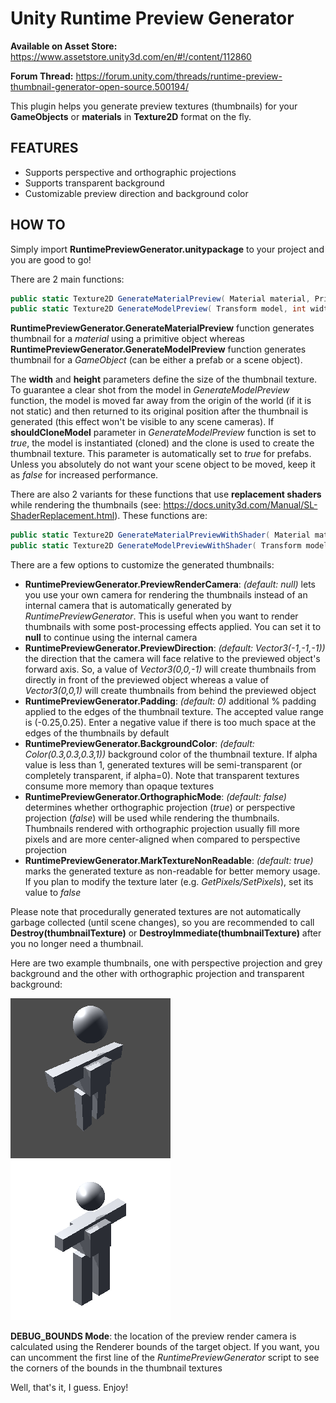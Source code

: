 # Unity Runtime Preview Generator

**Available on Asset Store:** https://www.assetstore.unity3d.com/en/#!/content/112860

**Forum Thread:** https://forum.unity.com/threads/runtime-preview-thumbnail-generator-open-source.500194/

This plugin helps you generate preview textures (thumbnails) for your **GameObjects** or **materials** in **Texture2D** format on the fly.

## FEATURES
- Supports perspective and orthographic projections
- Supports transparent background
- Customizable preview direction and background color

## HOW TO
Simply import **RuntimePreviewGenerator.unitypackage** to your project and you are good to go!

There are 2 main functions:

```csharp
public static Texture2D GenerateMaterialPreview( Material material, PrimitiveType previewObject, int width = 64, int height = 64 );
public static Texture2D GenerateModelPreview( Transform model, int width = 64, int height = 64, bool shouldCloneModel = false );
```

**RuntimePreviewGenerator.GenerateMaterialPreview** function generates thumbnail for a *material* using a primitive object whereas **RuntimePreviewGenerator.GenerateModelPreview** function generates thumbnail for a *GameObject* (can be either a prefab or a scene object).

The **width** and **height** parameters define the size of the thumbnail texture. To guarantee a clear shot from the model in *GenerateModelPreview* function, the model is moved far away from the origin of the world (if it is not static) and then returned to its original position after the thumbnail is generated (this effect won't be visible to any scene cameras). If **shouldCloneModel** parameter in *GenerateModelPreview* function is set to *true*, the model is instantiated (cloned) and the clone is used to create the thumbnail texture. This parameter is automatically set to *true* for prefabs. Unless you absolutely do not want your scene object to be moved, keep it as *false* for increased performance.

There are also 2 variants for these functions that use **replacement shaders** while rendering the thumbnails (see: https://docs.unity3d.com/Manual/SL-ShaderReplacement.html). These functions are:

```csharp
public static Texture2D GenerateMaterialPreviewWithShader( Material material, PrimitiveType previewPrimitive, Shader shader, string replacementTag, int width = 64, int height = 64 );
public static Texture2D GenerateModelPreviewWithShader( Transform model, Shader shader, string replacementTag, int width = 64, int height = 64, bool shouldCloneModel = false );
```

There are a few options to customize the generated thumbnails:

- **RuntimePreviewGenerator.PreviewRenderCamera**: *(default: null)* lets you use your own camera for rendering the thumbnails instead of an internal camera that is automatically generated by *RuntimePreviewGenerator*. This is useful when you want to render thumbnails with some post-processing effects applied. You can set it to **null** to continue using the internal camera
- **RuntimePreviewGenerator.PreviewDirection**: *(default: Vector3(-1,-1,-1))* the direction that the camera will face relative to the previewed object's forward axis. So, a value of *Vector3(0,0,-1)* will create thumbnails from directly in front of the previewed object whereas a value of *Vector3(0,0,1)* will create thumbnails from behind the previewed object
- **RuntimePreviewGenerator.Padding**: *(default: 0)* additional % padding applied to the edges of the thumbnail texture. The accepted value range is (-0.25,0.25). Enter a negative value if there is too much space at the edges of the thumbnails by default
- **RuntimePreviewGenerator.BackgroundColor**: *(default: Color(0.3,0.3,0.3,1))* background color of the thumbnail texture. If alpha value is less than 1, generated textures will be semi-transparent (or completely transparent, if alpha=0). Note that transparent textures consume more memory than opaque textures
- **RuntimePreviewGenerator.OrthographicMode**: *(default: false)* determines whether orthographic projection (*true*) or perspective projection (*false*) will be used while rendering the thumbnails. Thumbnails rendered with orthographic projection usually fill more pixels and are more center-aligned when compared to perspective projection
- **RuntimePreviewGenerator.MarkTextureNonReadable**: *(default: true)* marks the generated texture as non-readable for better memory usage. If you plan to modify the texture later (e.g. *GetPixels/SetPixels*), set its value to *false*

Please note that procedurally generated textures are not automatically garbage collected (until scene changes), so you are recommended to call **Destroy(thumbnailTexture)** or **DestroyImmediate(thumbnailTexture)** after you no longer need a thumbnail.

Here are two example thumbnails, one with perspective projection and grey background and the other with orthographic projection and transparent background:

![perspective](Images/example1.png)
![orthographic](Images/example2.png)

**DEBUG_BOUNDS Mode**: the location of the preview render camera is calculated using the Renderer bounds of the target object. If you want, you can uncomment the first line of the *RuntimePreviewGenerator* script to see the corners of the bounds in the thumbnail textures

Well, that's it, I guess. Enjoy!